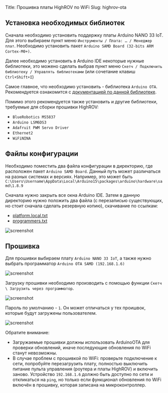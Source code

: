 Title: Прошивка платы HighROV по WiFi
Slug: highrov-ota

## Установка необходимых библиотек

Сначала необходимо установить поддержку платы Arduino NANO 33 IoT. Для этого выбираем пункт меню `Инструменты / Плата: … / Менеджер плат`. Необходимо установить пакет `Arduino SAMD Board (32-bits ARM Cortex-M0+)`.

Далее необходимо установить в Arduino IDE некоторые нужные библиотеки, это можено сделать выбрав пункт меню `Скетч / Подключить библиотеку / Управлять библиотеками` (или сочетание клавиш `Ctrl+Shift+I`)

Самое главное, что необходимо установить - библиотека `Arduino OTA`. Рекомендуется ознакомится с [документацией по данной библиотеке](https://github.com/jandrassy/ArduinoOTA).

Помимо этого рекомендуется также установить и другие библиотеки, требуемые для сборки прошивки HighROV:

- `BlueRobotics MS5837`
- `Arduino LSM6DS3`
- `Adafruit PWM Servo Driver`
- `Ethernet2`
- `WiFiNINA`

## Файлы конфигурации

Необходимо поместить два файла конфигурации в директорию, где расположен пакет `Arduino SAMD Board`. Данный путь может различаться на разных системах и версиях. Например, это может быть `C:\Users\Username\AppData\Local\Arduino15\packages\arduino\hardware\samd\1.8.9`

Сначала нужно закрыть все окна Arduino IDE. Затем в данную директорию нужно положить два файла (с перезаписью существующих, но стоит сначала сделать резервную копию), скачивание по ссылкам:

- [platform.local.txt](/media/highrov-ota/platform.local.txt)
- [programmers.txt](/media/highrov-ota/programmers.txt)

![screenshot](/media/highrov-ota/arduino-configs.png)

## Прошивка

Для прошивки выбираем плату `Arduino NANO 33 IoT`, а также нужно выбрать программатор `Arduino OTA SAMD (192.168.1.6)`

![screenshot](/media/highrov-ota/choose-programmer.png)

Загрузку прошивки необходимо производить с помощью функции `Скетч \ Загрузить через программатор`.

![screenshot](/media/highrov-ota/flash-firmware.png)

Пароль по умолчанию - `1`. Он может отличаться у тех проишвок, которые будут загружены пользователем.

![screenshot](/media/highrov-ota/success.png)

Обратите внимание:

- Загружаемые прошивки должны использовать ArduinoOTA для проверки обновлений, иначе последующие обновления по WiFi станут невозможны.
- В случае проблем с прошивкой по WiFi: проверьте подключение к сети, попробуйте перезагрузить плату, полностью выключить питание пульта управления (роутера и платы HighROV) и включить заново. Устройство `192.168.1.6` должно быть доступно по сети и откликаться на `ping`, но только если функционал обновления по WiFi включён в прошивку, которая записана на микроконтроллер.
